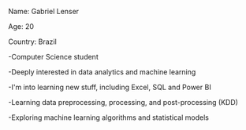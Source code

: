 
Name: Gabriel Lenser

Age: 20

Country: Brazil

-Computer Science student

-Deeply interested in data analytics and machine learning

-I'm into learning new stuff, including Excel, SQL and Power BI

-Learning data preprocessing, processing, and post-processing (KDD)

-Exploring machine learning algorithms and statistical models


